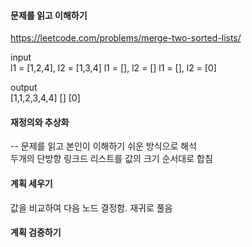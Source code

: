 #### 문제를 읽고 이해하기
https://leetcode.com/problems/merge-two-sorted-lists/

input</br>
l1 = [1,2,4], l2 = [1,3,4]
l1 = [], l2 = []
l1 = [], l2 = [0]


output</br>
[1,1,2,3,4,4]
[]
[0]


#### 재정의와 추상화<br>
-- 문제를 읽고 본인이 이해하기 쉬운 방식으로 해석<br>
두개의 단방향 링크드 리스트를 값의 크기 순서대로 합침  

#### 계획 세우기<br>
값을 비교하여 다음 노드 결정함. 재귀로 풀음

#### 계획 검증하기
